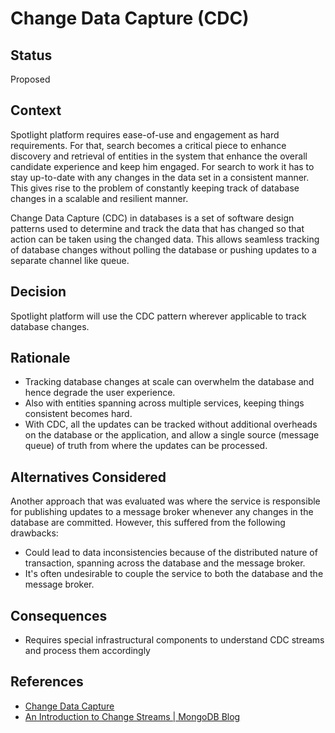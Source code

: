 # Change Data Capture (CDC)

## Status
Proposed

## Context
Spotlight platform requires ease-of-use and engagement as hard requirements. For that, search becomes a critical piece to enhance discovery and retrieval of entities in the system that enhance the overall candidate experience and keep him engaged.
For search to work it has to stay up-to-date with any changes in the data set in a consistent manner. This gives rise to the problem of constantly keeping track of database changes in a scalable and resilient manner.

Change Data Capture (CDC) in databases is a set of software design patterns used to determine and track the data that has changed so that action can be taken using the changed data. This allows seamless tracking of database changes without polling the database or pushing updates to a separate channel like queue.

## Decision 
Spotlight platform will use the CDC pattern wherever applicable to track database changes.

## Rationale
- Tracking database changes at scale can overwhelm the database and hence degrade the user experience.
- Also with entities spanning across multiple services, keeping things consistent becomes hard.
- With CDC, all the updates can be tracked without additional overheads on the database or the application, and allow a single source (message queue) of truth from where the updates can be processed.

## Alternatives Considered
Another approach that was evaluated was where the service is responsible for publishing updates to a message broker whenever any changes in the database are committed. However, this suffered from the following drawbacks:
- Could lead to data inconsistencies because of the distributed nature of transaction, spanning across the database and the message broker.
- It's often undesirable to couple the service to both the database and the message broker.

## Consequences
- Requires special infrastructural components to understand CDC streams and process them accordingly

## References
- [Change Data Capture](https://en.wikipedia.org/wiki/Change_data_capture)
- [An Introduction to Change Streams | MongoDB Blog](https://www.mongodb.com/blog/post/an-introduction-to-change-streams)